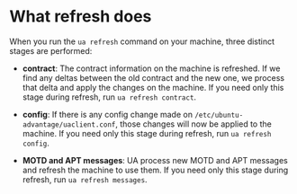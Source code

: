 # What refresh does

When you run the `ua refresh` command on your machine, three distinct stages are performed:

* **contract**: The contract information on the machine is refreshed. If we find any deltas
  between the old contract and the new one, we process that delta and apply the changes
  on the machine. If you need only this stage during refresh, run `ua refresh contract`.

* **config**: If there is any config change made on `/etc/ubuntu-advantage/uaclient.conf`, those
  changes will now be applied to the machine. If you need only this stage during refresh, run `ua refresh config`.

* **MOTD and APT messages**: UA process new MOTD and APT messages and refresh the machine to use
  them. If you need only this stage during refresh, run `ua refresh messages`.

